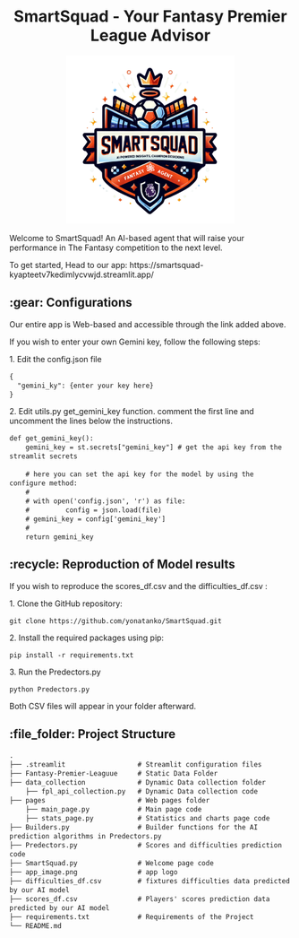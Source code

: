 <h1 align="center" id="title">SmartSquad - Your Fantasy Premier League Advisor</h1>
<p align="center">
  <img src="https://github.com/yonatanko/SmartSquad/blob/main/app_image.png" width=300 />
</p>
<p id= "description">Welcome to SmartSquad! An AI-based agent that will raise your performance in The Fantasy competition to the next level.</p>
<p>To get started, Head to our app: https://smartsquad-kyapteetv7kedimlycvwjd.streamlit.app/ </p>

<h2>:gear: Configurations </h2>
<p>Our entire app is Web-based and accessible through the link added above.</p>
<p>If you wish to enter your own Gemini key, follow the following steps:</p>
<p> 1. Edit the config.json file</p>

```
{
  "gemini_ky": {enter your key here}
}
```
<p> 2. Edit utils.py get_gemini_key function. comment the first line and uncomment the lines below the instructions. </p>

```
def get_gemini_key():
    gemini_key = st.secrets["gemini_key"] # get the api key from the streamlit secrets

    # here you can set the api key for the model by using the configure method:
    #
    # with open('config.json', 'r') as file:
    #         config = json.load(file)
    # gemini_key = config['gemini_key']
    #
    return gemini_key
```

<h2>:recycle: Reproduction of Model results</h2>
<p>If you wish to reproduce the scores_df.csv and the difficulties_df.csv : </p>
<p> 1. Clone the GitHub repository:</p>

```
git clone https://github.com/yonatanko/SmartSquad.git
```
<p> 2. Install the required packages using pip: </p>

```
pip install -r requirements.txt
```

<p> 3. Run the Predectors.py </p>

```
python Predectors.py
```
Both CSV files will appear in your folder afterward.

<h2>:file_folder: Project Structure</h2>

```
.
├── .streamlit                  # Streamlit configuration files
├── Fantasy-Premier-Leaguue     # Static Data Folder                   
├── data_collection             # Dynamic Data collection folder
    ├── fpl_api_collection.py   # Dynamic Data collection code         
├── pages                       # Web pages folder
    ├── main_page.py            # Main page code
    ├── stats_page.py           # Statistics and charts page code
├── Builders.py                 # Builder functions for the AI prediction algorithms in Predectors.py
├── Predectors.py               # Scores and difficulties prediction code
├── SmartSquad.py               # Welcome page code
├── app_image.png               # app logo
├── difficulties_df.csv         # fixtures difficulties data predicted by our AI model
├── scores_df.csv               # Players' scores prediction data predicted by our AI model
├── requirements.txt            # Requirements of the Project
└── README.md
```
